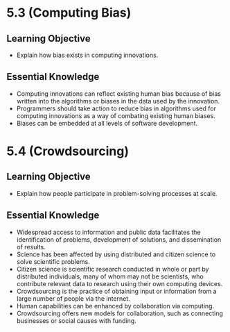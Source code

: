 # 5.3 (Computing Bias)
## Learning Objective
* Explain how bias exists in computing innovations.
## Essential Knowledge
* Computing innovations can reflect existing human bias because of bias written into the algorithms or biases in the data used by the innovation.
* Programmers should take action to reduce bias in algorithms used for computing innovations as a way of combating existing human biases.
* Biases can be embedded at all levels of software development. 
# 5.4 (Crowdsourcing)
## Learning Objective
* Explain how people participate in problem-solving processes at scale.
## Essential Knowledge
* Widespread access to information and public data facilitates the identification of problems, development of solutions, and dissemination of results.
* Science has been affected by using distributed and citizen science to solve scientific problems.
* Citizen science is scientific research conducted in whole or part by distributed individuals, many of whom may not be scientists, who contribute relevant data to research using their own computing devices. 
* Crowdsourcing is the practice of obtaining input or information from a large number of people via the internet.
* Human capabilities can be enhanced by collaboration via computing.
* Crowdsourcing offers new models for collaboration, such as connecting businesses or social causes with funding. 

